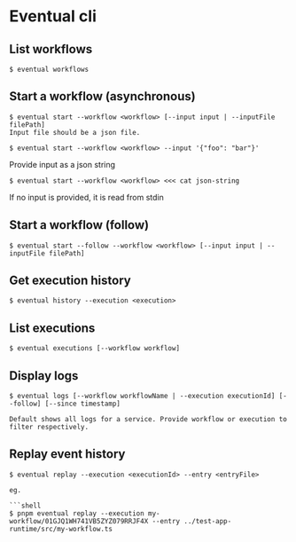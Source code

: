 # Eventual cli

## List workflows

```shell
$ eventual workflows
```

## Start a workflow (asynchronous)

```shell
$ eventual start --workflow <workflow> [--input input | --inputFile filePath]
Input file should be a json file.
```

```shell
$ eventual start --workflow <workflow> --input '{"foo": "bar"}'
```

Provide input as a json string

```shell
$ eventual start --workflow <workflow> <<< cat json-string
```

If no input is provided, it is read from stdin

## Start a workflow (follow)

```shell
$ eventual start --follow --workflow <workflow> [--input input | --inputFile filePath]
```

## Get execution history

```shell
$ eventual history --execution <execution>
```

## List executions

```shell
$ eventual executions [--workflow workflow]

```

## Display logs

```shell
$ eventual logs [--workflow workflowName | --execution executionId] [--follow] [--since timestamp]

Default shows all logs for a service. Provide workflow or execution to filter respectively.
```

## Replay event history

````shell
$ eventual replay --execution <executionId> --entry <entryFile>

eg.

```shell
$ pnpm eventual replay --execution my-workflow/01GJQ1WH741VB5ZYZ079RRJF4X --entry ../test-app-runtime/src/my-workflow.ts
````
